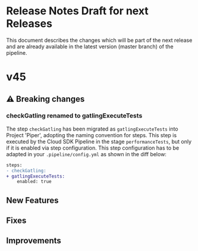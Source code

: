 # Release Notes Draft for next Releases

This document describes the changes which will be part of the next release and are already available in the latest version (master branch) of the pipeline.

# v45

## :warning: Breaking changes

### checkGatling renamed to gatlingExecuteTests

The step `checkGatling` has been migrated as `gatlingExecuteTests` into Project 'Piper', adopting the naming convention for steps.
This step is executed by the Cloud SDK Pipeline in the stage `performanceTests`, but only if it is enabled via step configuration.
This step configuration has to be adapted in your `.pipeline/config.yml` as shown in the diff below:

```diff
steps:
- checkGatling:
+ gatlingExecuteTests:
    enabled: true
```

## New Features

## Fixes

## Improvements
